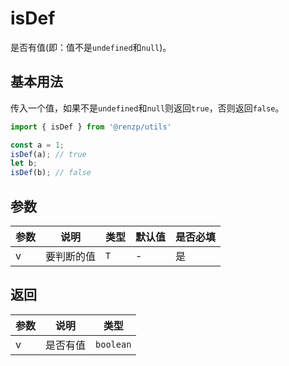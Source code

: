 # isDef

是否有值(即：值不是`undefined`和`null`)。

## 基本用法

传入一个值，如果不是`undefined`和`null`则返回`true`，否则返回`false`。

```ts
import { isDef } from '@renzp/utils'

const a = 1;
isDef(a); // true
let b;
isDef(b); // false
```

## 参数

| 参数 | 说明       | 类型 | 默认值 | 是否必填 |
| ---- | ---------- | ---- | ------ | -------- |
| v    | 要判断的值 | `T`  | -      | 是       |

## 返回

| 参数 | 说明     | 类型      |
| ---- | -------- | --------- |
| v    | 是否有值 | `boolean` |
